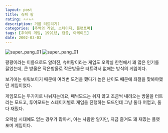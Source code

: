 ```yaml
---
layout: post
title: 슈퍼 팡
rating: ⭐️⭐️⭐️⭐️
description: 거품 터트리기?
categories: [추억의 게임, 스테이지, 플랫포머]
tags: [추억의 게임, 1991년, 캡콤, 아케이드]
date: 2002-03-03
---
```


![super_pang_01](../../review/img/2002/super_pang_01.jpg)
![super_pang_01](../../review/img/2002/super_pang_02.jpg)

팡팡이라는 이름으로도 알려진, 슈퍼팡이라는 게임도 오락실 한켠에서 꽤 많은 인기를 끌었는데, 큰 방울은 작은방울로 작은방울은 터트려서 없애는 방식의 게임이다.

보기에는 쉬워보이기 때문에 여러번 도전을 했다가 높은 난이도 때문에 좌절을 맞봐야했던 게임이었다. 

게임모드는 두가지로 나눠지는데요, 패닉모드는 쉬지 않고 조금씩 내려오는 방울을 터트리는 모드고, 투어모드는 스테이지별로 게임을 진행하는 모드인데 그냥 둘다 어렵고, 둘다 재밌다.

오락실 시대에도 없는 경우가 많아서, 아는 사람만 알지만, 지금 즐겨도 꽤 재밌는 플랫포머 게임이다.